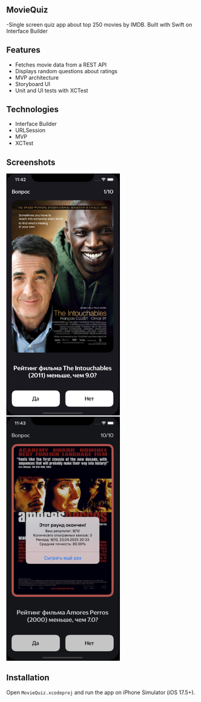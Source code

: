 ## **MovieQuiz**

-Single screen quiz app about top 250 movies by IMDB. Built with Swift on Interface Builder

## Features
- Fetches movie data from a REST API
- Displays random questions about ratings
- MVP architecture
- Storyboard UI
- Unit and UI tests with XCTest

## Technologies
- Interface Builder
- URLSession
- MVP
- XCTest

## Screenshots
<img src="Screenshots/1.png" width="300"> <img src="Screenshots/2.png" width="300">

## Installation
Open `MovieQuiz.xcodeproj` and run the app on iPhone Simulator (iOS 17.5+).
